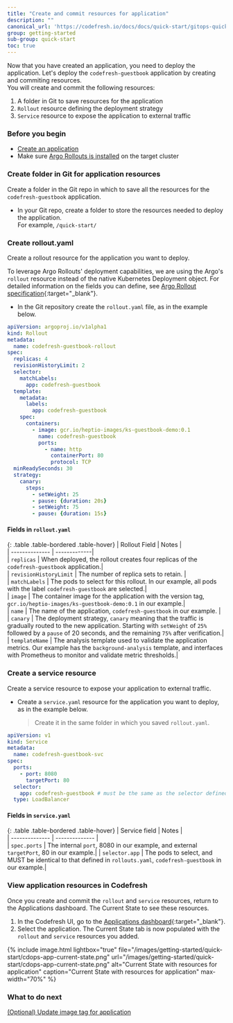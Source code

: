 ```yaml
---
title: "Create and commit resources for application"
description: ""
canonical_url: 'https://codefresh.io/docs/docs/quick-start/gitops-quickstart/create-app-specs/'
group: getting-started
sub-group: quick-start
toc: true
---
```


Now that you have created an application, you need to deploy the application. Let's deploy the `codefresh-guestbook` application by creating and commiting resources.  
You will create and commit the following resources:  
1. A folder in Git to save resources for the application 
1. `Rollout` resource defining the deployment strategy 
1. `Service` resource to expose the application to external traffic

### Before you begin
* [Create an application]({{site.baseurl}}/docs/getting-started/quick-start/create-app-ui)  
* Make sure [Argo Rollouts is installed]({{site.baseurl}}/docs/deployment/install-argo-rollouts) on the target cluster

### Create folder in Git for application resources
Create a folder in the Git repo in which to save all the resources for the `codefresh-guestbook` application. 

* In your Git repo, create a folder to store the resources needed to deploy the application.  
  For example, `/quick-start/`

### Create rollout.yaml

Create a rollout resource for the application you want to deploy.  
  

To leverage Argo Rollouts' deployment capabilities, we are using the Argo's `rollout` resource instead of the native Kubernetes Deployment object.
For detailed information on the fields you can define, see [Argo Rollout specification](https://argoproj.github.io/argo-rollouts/features/specification/){:target="\_blank"}. 


* In the Git repository create the `rollout.yaml` file, as in the example below.


```yaml
apiVersion: argoproj.io/v1alpha1
kind: Rollout
metadata:
  name: codefresh-guestbook-rollout
spec:
  replicas: 4
  revisionHistoryLimit: 2
  selector:
    matchLabels:
      app: codefresh-guestbook
  template:
    metadata:
      labels:
        app: codefresh-guestbook
    spec:
      containers:
        - image: gcr.io/heptio-images/ks-guestbook-demo:0.1
          name: codefresh-guestbook
          ports:
            - name: http
              containerPort: 80
              protocol: TCP
  minReadySeconds: 30
  strategy:
    canary:
      steps:
        - setWeight: 25
        - pause: {duration: 20s}
        - setWeight: 75
        - pause: {duration: 15s}
```

####  Fields in `rollout.yaml`

{: .table .table-bordered .table-hover}
|  Rollout Field                             | Notes        |  
| --------------                     | -------------|  
| `replicas`                         | When deployed, the rollout creates four replicas of the `codefresh-guestbook` application.|  
| `revisionHistoryLimit`             | The number of replica sets to retain.  |      
| `matchLabels`                      | The pods to select for this rollout. In our example, all pods with the label `codefresh-guestbook` are selected.|      
| `image`                            | The container image for the application with the version tag, `gcr.io/heptio-images/ks-guestbook-demo:0.1` in our example.|                             
| `name`                             | The name of the application, `codefresh-guestbook` in our example. |       
| `canary`                           | The deployment strategy, `canary` meaning that the traffic is gradually routed to the new application. Starting with `setWeight` of `25%` followed by a `pause` of 20 seconds, and the remaining `75%` after verification.|  
| `templateName`                      | The analysis template used to validate the application metrics. Our example has the `background-analysis` template, and interfaces with Prometheus to monitor and validate metric thresholds.|  


### Create a service resource
Create a service resource to expose your application to external traffic. 

* Create a `service.yaml` resource for the application you want to deploy, as in the example below.  
  > Create it in the same folder in which you saved `rollout.yaml`. 

```yaml
apiVersion: v1
kind: Service
metadata:
  name: codefresh-guestbook-svc
spec:
  ports:
    - port: 8080
      targetPort: 80
  selector:
    app: codefresh-guestbook # must be the same as the selector defined in rollouts.yaml
  type: LoadBalancer
```

####  Fields in `service.yaml`

{: .table .table-bordered .table-hover}
|  Service field            |  Notes |  
| --------------            | --------------           |  
| `spec.ports`              | The internal `port`, 8080 in our example, and external `targetPort`, 80 in our example.| 
| `selector.app`            | The pods to select, and MUST be identical to that defined in `rollouts.yaml`, `codefresh-guestbook` in our example.| 

### View application resources in Codefresh
Once you create and commit the `rollout` and `service` resources, return to the Applications dashboard. The Current State  to see these resources.

1. In the Codefresh UI, go to the [Applications dashboard](https://g.codefresh.io/2.0/applications-dashboard?sort=desc-lastUpdated){:target="\_blank"}.  
1. Select the application. 
  The Current State tab is now populated with the `rollout` and `service` resources you added. 

  {% include 
   image.html 
   lightbox="true" 
   file="/images/getting-started/quick-start/cdops-app-current-state.png" 
   url="/images/getting-started/quick-start/cdops-app-current-state.png" 
   alt="Current State with resources for application" 
   caption="Current State with resources for application"
   max-width="70%" 
   %}

### What to do next
<!---[Create Jira and Docker Hub integrations ]({{site.baseurl}}/docs/getting-started/quick-start/create-app-ui)--->
[(Optional) Update image tag for application]({{site.baseurl}}/docs/getting-started/quick-start/create-rollout)
